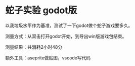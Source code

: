 # 蛇子实验 godot版

以我垃圾水平作为基准，测试了一下godot做个蛇子游戏要多久。

测量方式：从双击打开godot开始，到导出win版游戏包结束。

测量结果：共消耗2小时48分

额外工具：aseprite做贴图，vscode写代码